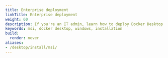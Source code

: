 ```yaml
---
title: Enterprise deployment
linkTitle: Enterprise deployment
weight: 60
description: If you're an IT admin, learn how to deploy Docker Desktop with Microsoft installer
keywords: msi, docker desktop, windows, installation
build:
  render: never
aliases:
- /desktop/install/msi/
---
```


